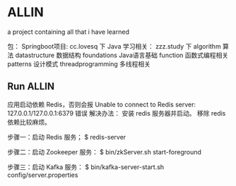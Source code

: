 # ALLIN
a project containing all that i have learned

包：
Springboot项目: cc.lovesq 下
Java 学习相关： zzz.study 下
  algorithm 算法
  datastructure 数据结构
  foundations Java语言基础
  function 函数式编程相关
  patterns 设计模式
  threadprogramming 多线程相关


Run ALLIN
---------------------------------------
应用启动依赖 Redis，否则会报 Unable to connect to Redis server: 127.0.0.1/127.0.0.1:6379 错误
解决办法： 安装 redis 服务器并启动。 移除 redis 依赖比较麻烦。

步骤一：启动 Redis 服务；
$ redis-server

步骤二：启动 Zookeeper 服务：
$ bin/zkServer.sh start-foreground

步骤三：启动 Kafka 服务：
$ bin/kafka-server-start.sh config/server.properties


